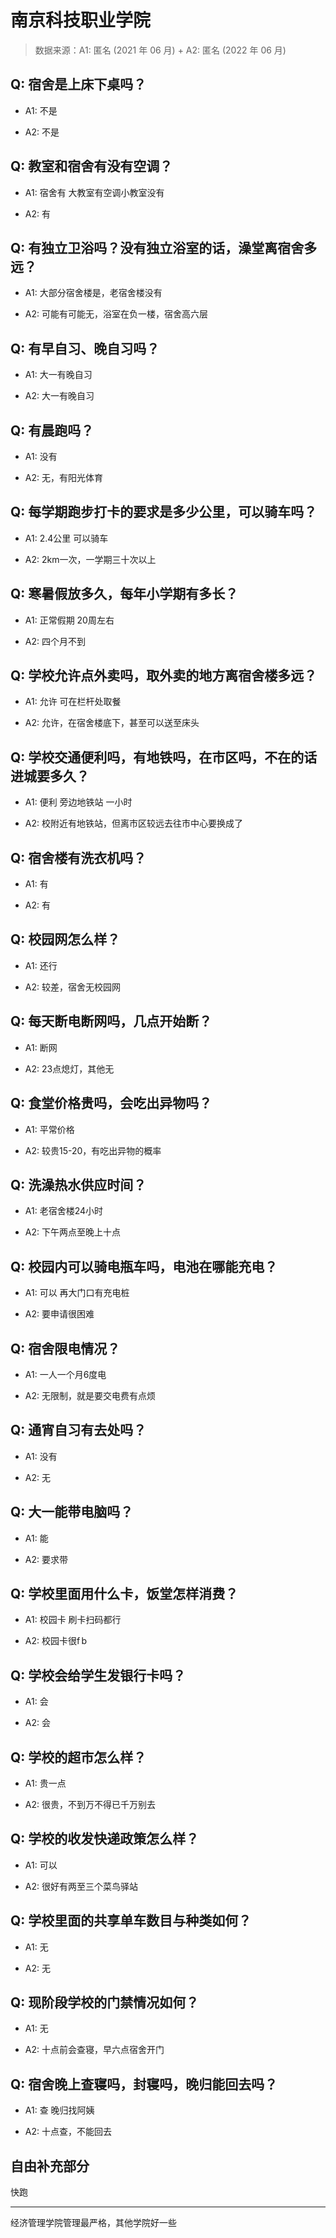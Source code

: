 # 南京科技职业学院

> 数据来源：A1: 匿名 (2021 年 06 月) + A2: 匿名 (2022 年 06 月)

## Q: 宿舍是上床下桌吗？

- A1: 不是

- A2: 不是

## Q: 教室和宿舍有没有空调？

- A1: 宿舍有 大教室有空调小教室没有

- A2: 有

## Q: 有独立卫浴吗？没有独立浴室的话，澡堂离宿舍多远？

- A1: 大部分宿舍楼是，老宿舍楼没有

- A2: 可能有可能无，浴室在负一楼，宿舍高六层

## Q: 有早自习、晚自习吗？

- A1: 大一有晚自习

- A2: 大一有晚自习

## Q: 有晨跑吗？

- A1: 没有

- A2: 无，有阳光体育

## Q: 每学期跑步打卡的要求是多少公里，可以骑车吗？

- A1: 2.4公里 可以骑车

- A2: 2km一次，一学期三十次以上

## Q: 寒暑假放多久，每年小学期有多长？

- A1: 正常假期 20周左右

- A2: 四个月不到

## Q: 学校允许点外卖吗，取外卖的地方离宿舍楼多远？

- A1: 允许 可在栏杆处取餐

- A2: 允许，在宿舍楼底下，甚至可以送至床头

## Q: 学校交通便利吗，有地铁吗，在市区吗，不在的话进城要多久？

- A1: 便利 旁边地铁站 一小时

- A2: 校附近有地铁站，但离市区较远去往市中心要换成了

## Q: 宿舍楼有洗衣机吗？

- A1: 有

- A2: 有

## Q: 校园网怎么样？

- A1: 还行

- A2: 较差，宿舍无校园网

## Q: 每天断电断网吗，几点开始断？

- A1: 断网

- A2: 23点熄灯，其他无

## Q: 食堂价格贵吗，会吃出异物吗？

- A1: 平常价格

- A2: 较贵15-20，有吃出异物的概率

## Q: 洗澡热水供应时间？

- A1: 老宿舍楼24小时

- A2: 下午两点至晚上十点

## Q: 校园内可以骑电瓶车吗，电池在哪能充电？

- A1: 可以 再大门口有充电桩

- A2: 要申请很困难

## Q: 宿舍限电情况？

- A1: 一人一个月6度电

- A2: 无限制，就是要交电费有点烦

## Q: 通宵自习有去处吗？

- A1: 没有

- A2: 无

## Q: 大一能带电脑吗？

- A1: 能

- A2: 要求带

## Q: 学校里面用什么卡，饭堂怎样消费？

- A1: 校园卡 刷卡扫码都行

- A2: 校园卡很f b

## Q: 学校会给学生发银行卡吗？

- A1: 会

- A2: 会

## Q: 学校的超市怎么样？

- A1: 贵一点

- A2: 很贵，不到万不得已千万别去

## Q: 学校的收发快递政策怎么样？

- A1: 可以

- A2: 很好有两至三个菜鸟驿站

## Q: 学校里面的共享单车数目与种类如何？

- A1: 无

- A2: 无

## Q: 现阶段学校的门禁情况如何？

- A1: 无

- A2: 十点前会查寝，早六点宿舍开门

## Q: 宿舍晚上查寝吗，封寝吗，晚归能回去吗？

- A1: 查 晚归找阿姨

- A2: 十点查，不能回去

## 自由补充部分

快跑

***

经济管理学院管理最严格，其他学院好一些